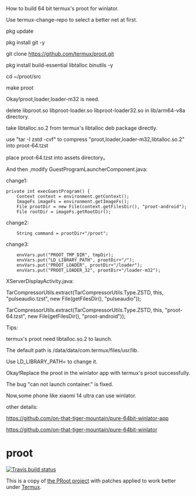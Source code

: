 How to build 64 bit termux's proot for winlator.

Use termux-change-repo to select a better net at first.

pkg update

pkg install git -y

git clone https://github.com/termux/proot.git

pkg install build-essential libtalloc binutils -y

cd ~/proot/src

make proot

Okay!proot,loader,loader-m32 is need.

delete libproot.so libproot-loader.so libproot-loader32.so in lib/arm64-v8a directory.

take libtalloc.so.2 from termux's libtalloc deb package directly.

use "tar -I zstd -cvf" to compress "proot,loader,loader-m32,libtalloc.so.2" into proot-64.tzst

place proot-64.tzst into assets directory。

And then ,modify GuestProgramLauncherComponent.java:

change1:

    private int execGuestProgram() {
        Context context = environment.getContext();
        ImageFs imageFs = environment.getImageFs();
        File prootDir = new File(context.getFilesDir(), "proot-android");
        File rootDir = imageFs.getRootDir();

change2:

        String command = prootDir+"/proot";

change3:

        envVars.put("PROOT_TMP_DIR", tmpDir);
        envVars.put("LD_LIBRARY_PATH", prootDir+"/");
        envVars.put("PROOT_LOADER", prootDir+"/loader");
        envVars.put("PROOT_LOADER_32", prootDir+"/loader-m32");

XServerDisplayActivity.java:

TarCompressorUtils.extract(TarCompressorUtils.Type.ZSTD, this, "pulseaudio.tzst", new File(getFilesDir(), "pulseaudio"));

TarCompressorUtils.extract(TarCompressorUtils.Type.ZSTD, this, "proot-64.tzst", new File(getFilesDir(), "proot-android"));

Tips:

termux's proot need libtalloc.so.2 to launch. 

The default path is /data/data/com.termux/files/usr/lib.

Use LD_LIBRARY_PATH= to change it.

Okay!Replace the proot in the winlator app with termux's proot successfully.

The bug "can not launch container." is fixed.

Now,some phone like xiaomi 14 ultra can use winlator.

other details:

https://github.com/on-that-tiger-mountain/pure-64bit-winlator-app

https://github.com/on-that-tiger-mountain/pure-64bit-winlator

proot
=====
[![Travis build status](https://travis-ci.org/termux/proot.svg?branch=master)](https://travis-ci.org/termux/proot)

This is a copy of [the PRoot project](https://github.com/proot-me/PRoot/) with patches applied to work better under [Termux](https://termux.com).
